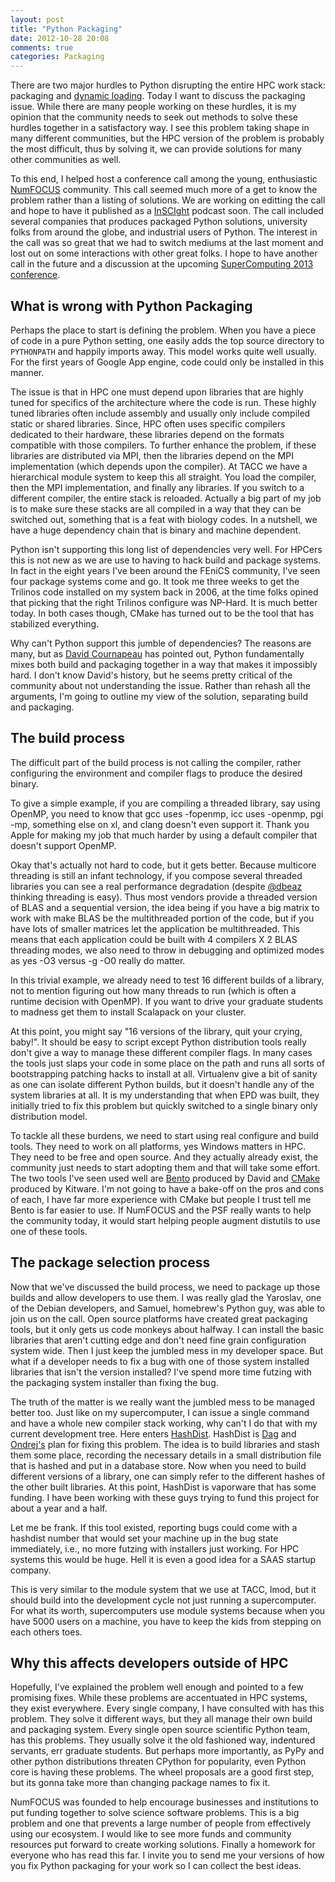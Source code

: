 ```yaml
---
layout: post
title: "Python Packaging"
date: 2012-10-28 20:08
comments: true
categories: Packaging
---
```


There are two major hurdles to Python disrupting the entire HPC work stack:
packaging and [dynamic loading](http://pyvideo.org/video/1201/solving-the-import-problem-scalable-dynamic-load). Today I want to discuss the packaging issue.
While there are many people working on these hurdles, it is my opinion that the
community needs to seek out methods to solve these hurdles together in a
satisfactory way. I see this problem taking shape in many different
communities, but the HPC version of the problem is probably the most difficult,
thus by solving it, we can provide solutions for many other communities as well.

To this end, I helped host a conference call among the young, enthusiastic
[NumFOCUS](http://numfocus.org/) community.  This call seemed much more of a
get to know the problem rather than a listing of solutions.  We are working on
editting the call and hope to have it published as a
[InSCIght](http://www.inscight.org) podcast soon.  The call included several
companies that produces packaged Python solutions, university folks from around
the globe, and industrial users of Python.  The interest in the call was so
great that we had to switch mediums at the last moment and lost out on some
interactions with other great folks.  I hope to have another call in the future
and a discussion at the upcoming [SuperComputing 2013 conference](http://sc12.supercomputing.org/schedule/event_detail.php?evid=bof154).

## What is wrong with Python Packaging

Perhaps the place to start is defining the problem.  When you have a piece of
code in a pure Python setting, one easily adds the top source directory to
`PYTHONPATH` and happily imports away.  This model works quite well
usually. For the first years of Google App engine, code could only be installed
in this manner.

The issue is that in HPC one must depend upon libraries that are highly tuned
for specifics of the architecture where the code is run.  These highly tuned
libraries often include assembly and usually only include compiled static or
shared libraries.  Since, HPC often uses specific compilers dedicated to their
hardware, these libraries depend on the formats compatible with those
compilers.  To further enhance the problem, if these libraries are distributed
via MPI, then the libraries depend on the MPI implementation (which depends
upon the compiler).  At TACC we have a hierarchical module system to keep this
all straight.  You load the compiler, then the MPI implementation, and finally
any libraries.  If you switch to a different compiler, the entire stack is
reloaded.  Actually a big part of my job is to make sure these stacks are all
compiled in a way that they can be switched out, something that is a feat with
biology codes. In a nutshell, we have a huge dependency chain that is binary
and machine dependent.

Python isn't supporting this long list of dependencies very well.  For HPCers
this is not new as we are use to having to hack build and package systems.  In
fact in the eight years I've been around the FEniCS community, I've seen four
package systems come and go.  It took me three weeks to get the Trilinos code
installed on my system back in 2006, at the time folks opined that picking that
the right Trilinos configure was NP-Hard. It is much better today. In both cases
though, CMake has turned out to be the tool that has stabilized everything.

Why can't Python support this jumble of dependencies?  The reasons are many,
but as [David Cournapeau](https://twitter.com/cournape) has pointed out, Python
fundamentally mixes both build and packaging together in a way that makes it
impossibly hard.  I don't know David's history, but he seems pretty critical of
the community about not understanding the issue.  Rather than rehash all the
arguments, I'm going to outline my view of the solution, separating build and
packaging.

## The build process

The difficult part of the build process is not calling the compiler, rather
configuring the environment and compiler flags to produce the desired binary.

To give a simple example, if you are compiling a threaded library, say using
OpenMP, you need to know that gcc uses -fopenmp, icc uses -openmp, pgi
-mp, something else on xl, and clang doesn't even support it.  Thank you
Apple for making my job that much harder by using a default compiler that
doesn't support OpenMP.  

Okay that's actually not hard to code, but it gets better.  Because multicore
threading is still an infant technology, if you compose several threaded
libraries you can see a real performance degradation (despite
[@dbeaz](https://twitter.com/dabeaz) thinking threading is easy). Thus most
vendors provide a threaded version of BLAS and a sequential version, the idea
being if you have a big matrix to work with make BLAS be the multithreaded
portion of the code, but if you have lots of smaller matrices let the
application be multithreaded.  This means that each application could be built
with 4 compilers X 2 BLAS threading modes, we also need to throw in debugging
and optimized modes as yes -O3 versus -g -O0 really do matter.

In this trivial example, we already need to test 16 different builds of a
library, not to mention figuring out how many threads to run (which is often a
runtime decision with OpenMP). If you want to drive your graduate students to
madness get them to install Scalapack on your cluster.

At this point, you might say "16 versions of the library, quit your crying,
baby!". It should be easy to script except Python distribution tools really
don't give a way to manage these different compiler flags.  In many cases the
tools just slaps your code in some place on the path and runs all sorts of
bootstrapping patching hacks to install at all.  Virtualenv give a bit of sanity as
one can isolate different Python builds, but it doesn't handle any of the
system libraries at all.  It is my understanding that when EPD was built, they
initially tried to fix this problem but quickly switched to a single binary
only distribution model.

To tackle all these burdens, we need to start using real configure and build
tools.  They need to work on all platforms, yes Windows matters in HPC. They
need to be free and open source. And they actually already exist, the community
just needs to start adopting them and that will take some effort.  The two
tools I've seen used well are [Bento](http://cournape.github.com/Bento/)
produced by David and [CMake](http://www.cmake.org/) produced by Kitware.  I'm
not going to have a bake-off on the pros and cons of each, I have far more
experience with CMake but people I trust tell me Bento is far easier to use. If
NumFOCUS and the PSF really wants to help the community today, it would start
helping people augment distutils to use one of these tools.

## The package selection process

Now that we've discussed the build process, we need to package up those builds
and allow developers to use them.  I was really glad the Yaroslav, one of the
Debian developers, and Samuel, homebrew's Python guy, was able to join us on
the call.  Open source platforms have created great packaging tools, but it
only gets us code monkeys about halfway.  I can install the basic libraries
that aren't cutting edge and don't need fine grain configuration system
wide. Then I just keep the jumbled mess in my developer space.  But what if a
developer needs to fix a bug with one of those system installed libraries that
isn't the version installed? I've spend more time futzing with the packaging
system installer than fixing the bug.

The truth of the matter is we really want the jumbled mess to be managed better
too.  Just like on my supercomputer, I can issue a single command and have a
whole new compiler stack working, why can't I do that with my current
development tree.  Here enters
[HashDist](https://github.com/hashdist/hashdist/wiki).  HashDist is
[Dag](http://folk.uio.no/dagss/) and [Ondrej's](http://ondrejcertik.com/) plan
for fixing this problem.  The idea is to build libraries and stash them some
place, recording the necessary details in a small distribution file that is
hashed and put in a database store.  Now when you need to build different
versions of a library, one can simply refer to the different hashes of the
other built libraries. At this point, HashDist is vaporware that has some
funding.  I have been working with these guys trying to fund this project for
about a year and a half.

Let me be frank.  If this tool existed, reporting bugs could come with a
hashdist number that would set your machine up in the bug state immediately,
i.e., no more futzing with installers just working.  For HPC systems this would
be huge. Hell it is even a good idea for a SAAS startup company.

This is very similar to the module system that we use at TACC, lmod, but it
should build into the development cycle not just running a supercomputer.  For
what its worth, supercomputers use module systems because when you have 5000
users on a machine, you have to keep the kids from stepping on each others
toes.

## Why this affects developers outside of HPC

Hopefully, I've explained the problem well enough and pointed to a few
promising fixes.  While these problems are accentuated in HPC systems, they
exist everywhere.  Every single company, I have consulted with has this
problem.  They solve it different ways, but they all manage their own build and
packaging system.  Every single open source scientific Python team, has this
problems.  They usually solve it the old fashioned way, indentured servants, err
graduate students.  But perhaps more importantly, as PyPy and other python
distributions threaten CPython for popularity, even Python core is having these
problems. The wheel proposals are a good first step, but its gonna take more
than changing package names to fix it.

NumFOCUS was founded to help encourage businesses and institutions to put
funding together to solve science software problems. This is a big problem and
one that prevents a large number of people from effectively using our
ecosystem.  I would like to see more funds and community resources put forward
to create working solutions. Finally a homework for everyone who has read this
far. I invite you to send me your versions of how you fix Python
packaging for your work so I can collect the best ideas.
